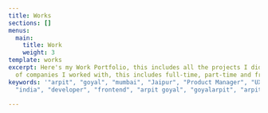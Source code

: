 ```yaml
---
title: Works
sections: []
menus:
  main:
    title: Work
    weight: 3
template: works
excerpt: Here's my Work Portfolio, this includes all the projects I did as a part
  of companies I worked with, this includes full-time, part-time and freelance works.
keywords: '"arpit", "goyal", "mumbai", "Jaipur", "Product Manager", "UX designer",
  "india", "developer", "frontend", "arpit goyal", "goyalarpit", "arpitgoyal"'

---
```

